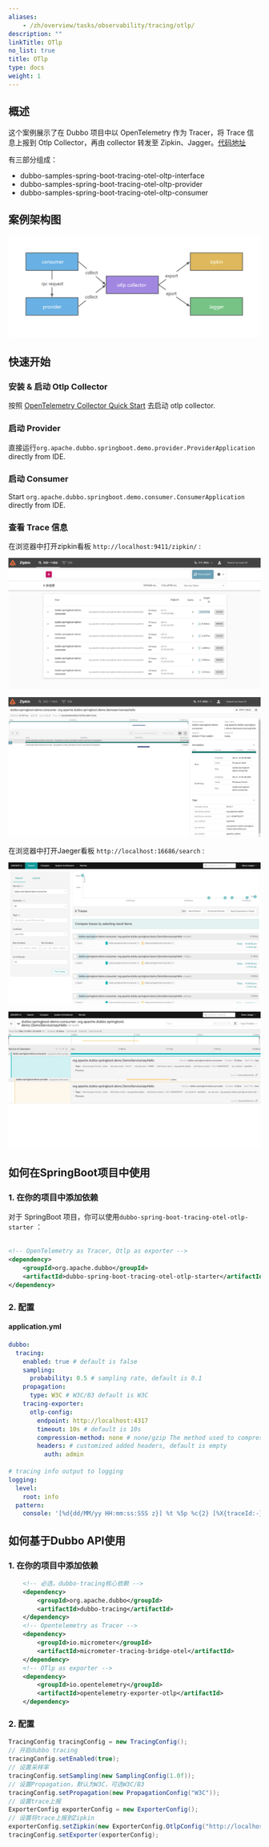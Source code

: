 ```yaml
---
aliases:
    - /zh/overview/tasks/observability/tracing/otlp/
description: ""
linkTitle: OTlp
no_list: true
title: OTlp
type: docs
weight: 1
---
```


## 概述

这个案例展示了在 Dubbo 项目中以 OpenTelemetry 作为 Tracer，将 Trace 信息上报到 Otlp Collector，再由 collector 转发至 Zipkin、Jagger。[代码地址](https://github.com/conghuhu/dubbo-samples/tree/master/4-governance/dubbo-samples-tracing/dubbo-samples-spring-boot-tracing-otel-otlp)

有三部分组成：

- dubbo-samples-spring-boot-tracing-otel-oltp-interface
- dubbo-samples-spring-boot-tracing-otel-oltp-provider
- dubbo-samples-spring-boot-tracing-otel-oltp-consumer

## 案例架构图

![案例架构图](/imgs/v3/tasks/observability/tracing/otlp/demo_arch.png)

## 快速开始

### 安装 & 启动 Otlp Collector

按照 [OpenTelemetry Collector Quick Start](https://OpenTelemetry.io/docs/collector/getting-started/) 去启动 otlp collector.

### 启动 Provider

直接运行`org.apache.dubbo.springboot.demo.provider.ProviderApplication` directly from IDE.

### 启动 Consumer

Start `org.apache.dubbo.springboot.demo.consumer.ConsumerApplication` directly from IDE.

### 查看 Trace 信息

在浏览器中打开zipkin看板 `http://localhost:9411/zipkin/` :

![zipkin.png](/imgs/v3/tasks/observability/tracing/otlp/zipkin_search.png)

![zipkin.png](/imgs/v3/tasks/observability/tracing/otlp/zipkin_detail.png)

在浏览器中打开Jaeger看板 `http://localhost:16686/search` :

![jaeger_search.png](/imgs/v3/tasks/observability/tracing/otlp/jaeger_search.png)

![jaeger_detail.png](/imgs/v3/tasks/observability/tracing/otlp/jaeger_detail.png)

## 如何在SpringBoot项目中使用

### 1. 在你的项目中添加依赖

对于 SpringBoot 项目，你可以使用`dubbo-spring-boot-tracing-otel-otlp-starter` ：

```xml

<!-- OpenTelemetry as Tracer, Otlp as exporter -->
<dependency>
    <groupId>org.apache.dubbo</groupId>
    <artifactId>dubbo-spring-boot-tracing-otel-otlp-starter</artifactId>
</dependency>
```

### 2. 配置

#### application.yml

```yaml
dubbo:
  tracing:
    enabled: true # default is false
    sampling:
      probability: 0.5 # sampling rate, default is 0.1
    propagation:
      type: W3C # W3C/B3 default is W3C
    tracing-exporter:
      otlp-config:
        endpoint: http://localhost:4317
        timeout: 10s # default is 10s
        compression-method: none # none/gzip The method used to compress payloads, default is "none"
        headers: # customized added headers, default is empty
          auth: admin

# tracing info output to logging
logging:
  level:
    root: info
  pattern:
    console: '[%d{dd/MM/yy HH:mm:ss:SSS z}] %t %5p %c{2} [%X{traceId:-}, %X{spanId:-}]: %m%n'
```

## 如何基于Dubbo API使用

### 1. 在你的项目中添加依赖

```xml
    <!-- 必选，dubbo-tracing核心依赖 -->
    <dependency>
        <groupId>org.apache.dubbo</groupId>
        <artifactId>dubbo-tracing</artifactId>
    </dependency>
    <!-- Opentelemetry as Tracer -->
    <dependency>
        <groupId>io.micrometer</groupId>
        <artifactId>micrometer-tracing-bridge-otel</artifactId>
    </dependency>
    <!-- OTlp as exporter -->
    <dependency>
        <groupId>io.opentelemetry</groupId>
        <artifactId>opentelemetry-exporter-otlp</artifactId>
    </dependency>
```

### 2. 配置

```java
TracingConfig tracingConfig = new TracingConfig();
// 开启dubbo tracing
tracingConfig.setEnabled(true);
// 设置采样率
tracingConfig.setSampling(new SamplingConfig(1.0f));
// 设置Propagation，默认为W3C，可选W3C/B3
tracingConfig.setPropagation(new PropagationConfig("W3C"));
// 设置trace上报
ExporterConfig exporterConfig = new ExporterConfig();
// 设置将trace上报到Zipkin
exporterConfig.setZipkin(new ExporterConfig.OtlpConfig("http://localhost:4317", Duration.ofSeconds(10), "none"));
tracingConfig.setExporter(exporterConfig);
```
